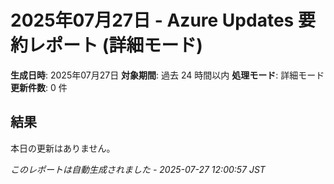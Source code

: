 # 2025年07月27日 - Azure Updates 要約レポート (詳細モード)

**生成日時**: 2025年07月27日
**対象期間**: 過去 24 時間以内
**処理モード**: 詳細モード
**更新件数**: 0 件

## 結果

本日の更新はありません。


*このレポートは自動生成されました - 2025-07-27 12:00:57 JST*